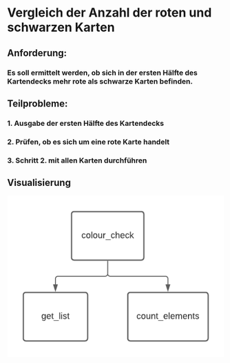# Vergleich der Anzahl der roten und schwarzen Karten

## Anforderung:
### Es soll ermittelt werden, ob sich in der ersten Hälfte des Kartendecks mehr rote als schwarze Karten befinden.

## Teilprobleme:
### 1. Ausgabe der ersten Hälfte des Kartendecks
### 2. Prüfen, ob es sich um eine rote Karte handelt
### 3. Schritt 2. mit allen Karten durchführen 

## Visualisierung
![](Teil_Probleme.png)
